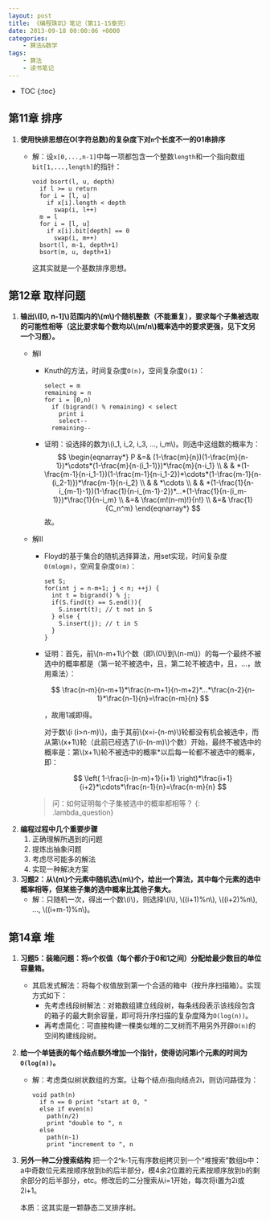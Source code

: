 ```yaml
---
layout: post
title: 《编程珠玑》笔记（第11-15章完）
date: 2013-09-18 00:00:06 +0000
categories:
    - 算法&数学
tags:
    - 算法
    - 读书笔记
---
```


* TOC
{:toc}

## 第11章 排序

1. **使用快排思想在O(字符总数)的复杂度下对`n`个长度不一的01串排序**
   - 解：设`x[0,...,n-1]`中每一项都包含一个整数`length`和一个指向数组`bit[1,...,length]`的指针：

     ```
     void bsort(l, u, depth)
       if l >= u return
       for i = [l, u]
         if x[i].length < depth
           swap(i, l++)
       m = l
       for i = [l, u]
         if x[i].bit[depth] == 0
           swap(i, m++)
       bsort(l, m-1, depth+1)
       bsort(m, u, depth+1)
     ```
     这其实就是一个基数排序思想。

## 第12章 取样问题

1. **输出\\([0, n-1]\\)范围内的\\(m\\)个随机整数（不能重复），要求每个子集被选取的可能性相等（这比要求每个数均以\\(m/n\\)概率选中的要求更强，见下文另一个习题）。**
   - 解I
     - Knuth的方法，时间复杂度`O(n)`，空间复杂度`O(1)`：

       ```
       select = m
       remaining = n
       for i = [0,n)
         if (bigrand() % remaining) < select
           print i
           select--
         remaining--
       ```
     - 证明：设选择的数为\\(i_1, i_2, i_3, ..., i_m\\)。则选中这组数的概率为：
       $$
       \begin{eqnarray*}
       P &=& (1-\frac{m}{n})(1-\frac{m}{n-1})*\cdots*(1-\frac{m}{n-(i_1-1)})*\frac{m}{n-i_1} \\
         & & *(1-\frac{m-1}{n-i_1-1})(1-\frac{m-1}{n-i_1-2})*\cdots*(1-\frac{m-1}{n-(i_2-1)})*\frac{m-1}{n-i_2} \\
         & & *\cdots \\
         & & *(1-\frac{1}{n-i_{m-1}-1})(1-\frac{1}{n-i_{m-1}-2})*...*(1-\frac{1}{n-(i_m-1)})*\frac{1}{n-i_m} \\
         &=& \frac{m!(n-m)!}{n!} \\
         &=& \frac{1}{C_n^m}
       \end{eqnarray*}
       $$
       故。
   - 解II
     - Floyd的基于集合的随机选择算法，用set实现，时间复杂度`O(mlogm)`，空间复杂度`O(m)`：

       ```
       set S;
       for(int j = n-m+1; j < n; ++j) {
         int t = bigrand() % j;
         if(S.find(t) == S.end()){
           S.insert(t); // t not in S
         } else {
           S.insert(j); // t in S
         }
       }
       ```
     - 证明：首先，前\\(n-m+1\\)个数（即\\(0\\)到\\(n-m\\)）的每一个最终不被选中的概率都是（第一轮不被选中，且，第二轮不被选中，且，…，故用乘法）：

       $$ \frac{n-m}{n-m+1}*\frac{n-m+1}{n-m+2}*...*\frac{n-2}{n-1}*\frac{n-1}{n}=\frac{n-m}{n} $$

       ，故用1减即得。

       对于数\\(i (i>n-m)\\)，由于其前\\(x=i-(n-m)\\)轮都没有机会被选中，而从第\\(x+1\\)轮（此前已经选了\\(i-(n-m)\\)个数）开始，最终不被选中的概率是：第\\(x+1\\)轮不被选中的概率*以后每一轮都不被选中的概率，即：

       $$ \left( 1-\frac{i-(n-m)+1}{i+1} \right)*\frac{i+1}{i+2}*\cdots*\frac{n-1}{n}=\frac{n-m}{n} $$

     > 问：如何证明每个子集被选中的概率都相等？
       {: .lambda_question}
2. **编程过程中几个重要步骤**
   1. 正确理解所遇到的问题
   1. 提炼出抽象问题
   1. 考虑尽可能多的解法
   1. 实现一种解决方案
3. **习题2：从\\(n\\)个元素中随机选\\(m\\)个，给出一个算法，其中每个元素的选中概率相等，但某些子集的选中概率比其他子集大。**
   - 解：只随机一次，得出一个数\\(i\\)，则选择\\(i\\), \\((i+1)\%n\\), \\((i+2)\%n\\), ..., \\((i+m-1)\%n\\)。

## 第14章 堆

1. **习题5：装箱问题：将`n`个权值（每个都介于0和1之间）分配给最少数目的单位容量箱。**
   - 其启发式解法：将每个权值放到第一个合适的箱中（按升序扫描箱）。实现方式如下：
     - 先考虑线段树解法：对箱数组建立线段树，每条线段表示该线段包含的箱子的最大剩余容量，即可将升序扫描的复杂度降为`O(log(n))`。
     - 再考虑简化：可直接构建一棵类似堆的二叉树而不用另外开辟`O(n)`的空间构建线段树。
2. **给一个单链表的每个结点额外增加一个指针，使得访问第i个元素的时间为`O(log(n))`。**
   - 解：考虑类似树状数组的方案。让每个结点i指向结点2i，则访问路径为：

     ```
     void path(n)
       if n == 0 print "start at 0, "
       else if even(n)
         path(n/2)
         print "double to ", n
       else
         path(n-1)
         print "increment to ", n
     ```
3. **另外一种二分搜索结构**
   把一个2^k-1元有序数组拷贝到一个“堆搜索”数组b中：a中奇数位元素按顺序放到b的后半部分，模4余2位置的元素按顺序放到b的剩余部分的后半部分，etc。修改后的二分搜索从i=1开始，每次将i置为2i或2i+1。

   本质：这其实是一颗静态二叉排序树。
